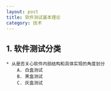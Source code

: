 ```yaml
---
layout: post
title: 软件测试基本理论
category: 技术
---
```


## 1. 软件测试分类

	* 从是否关心软件内部结构和具体实现的角度划分
		A. 白盒测试
		B. 黑盒测试
		C. 灰盒测试
